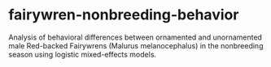 # fairywren-nonbreeding-behavior
 Analysis of behavioral differences between ornamented and unornamented male Red-backed Fairywrens (Malurus melanocephalus) in the nonbreeding season using logistic mixed-effects models.
